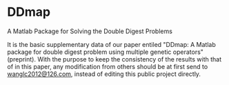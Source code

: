 # DDmap
A Matlab Package for Solving the Double Digest Problems

It is the basic supplementary data of our paper entiled "DDmap: A Matlab package for double digest problem using multiple genetic operators" (preprint). With the purpose to keep the consistency of the results with that of in this paper, any modification from others should be at first send to wanglc2012@126.com, instead of editing this public project directly.


